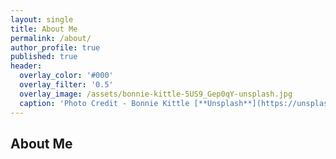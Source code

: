 ```yaml
---
layout: single
title: About Me
permalink: /about/
author_profile: true
published: true
header:
  overlay_color: '#000'
  overlay_filter: '0.5'
  overlay_image: /assets/bonnie-kittle-5US9_Gep0qY-unsplash.jpg
  caption: 'Photo Credit - Bonnie Kittle [**Unsplash**](https://unsplash.com)'
---
```


## About Me
